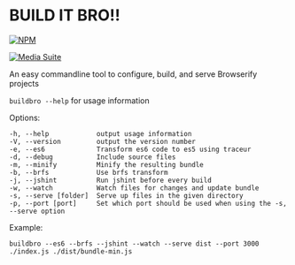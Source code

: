 BUILD IT BRO!!
==============

[![NPM](https://nodei.co/npm/buildbro.png?downloads=true&stars=true)](https://nodei.co/npm/buildbro/)

[![Media Suite](http://mediasuite.co.nz/ms-badge.png)](http://mediasuite.co.nz)

An easy commandline tool to configure, build, and serve Browserify projects

`buildbro --help` for usage information

Options:
```
-h, --help            output usage information
-V, --version         output the version number
-e, --es6             Transform es6 code to es5 using traceur
-d, --debug           Include source files
-m, --minify          Minify the resulting bundle
-b, --brfs            Use brfs transform
-j, --jshint          Run jshint before every build
-w, --watch           Watch files for changes and update bundle
-s, --serve [folder]  Serve up files in the given directory
-p, --port [port]     Set which port should be used when using the -s, --serve option
```

Example:
```
buildbro --es6 --brfs --jshint --watch --serve dist --port 3000 ./index.js ./dist/bundle-min.js
```
